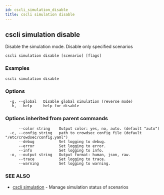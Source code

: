 ```yaml
---
id: cscli_simulation_disable
title: cscli simulation disable
---
```

## cscli simulation disable

Disable the simulation mode. Disable only specified scenarios

```
cscli simulation disable [scenario] [flags]
```

### Examples

```
cscli simulation disable
```

### Options

```
  -g, --global   Disable global simulation (reverse mode)
  -h, --help     help for disable
```

### Options inherited from parent commands

```
      --color string    Output color: yes, no, auto. (default "auto")
  -c, --config string   path to crowdsec config file (default "/etc/crowdsec/config.yaml")
      --debug           Set logging to debug.
      --error           Set logging to error.
      --info            Set logging to info.
  -o, --output string   Output format: human, json, raw.
      --trace           Set logging to trace.
      --warning         Set logging to warning.
```

### SEE ALSO

* [cscli simulation](/cscli/cscli_simulation.md)	 - Manage simulation status of scenarios

